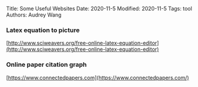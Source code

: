 Title: Some Useful Websites
Date: 2020-11-5
Modified: 2020-11-5
Tags: tool
Authors: Audrey Wang

### Latex equation to picture

[http://www.sciweavers.org/free-online-latex-equation-editor](http://www.sciweavers.org/free-online-latex-equation-editor)

### Online paper citation graph

[https://www.connectedpapers.com](https://www.connectedpapers.com/)